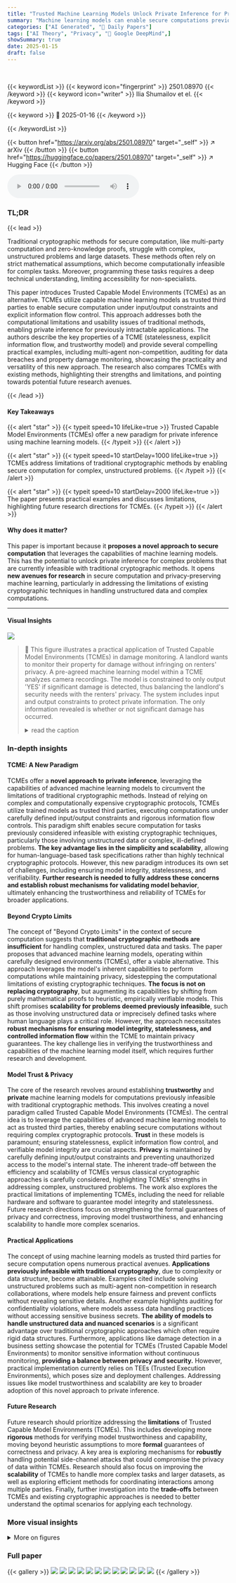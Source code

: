 ```yaml
---
title: "Trusted Machine Learning Models Unlock Private Inference for Problems Currently Infeasible with Cryptography"
summary: "Machine learning models can enable secure computations previously impossible with cryptography, achieving privacy and efficiency in Trusted Capable Model Environments (TCMEs)."
categories: ["AI Generated", "🤗 Daily Papers"]
tags: ["AI Theory", "Privacy", "🏢 Google DeepMind",]
showSummary: true
date: 2025-01-15
draft: false
---
```


<br>

{{< keywordList >}}
{{< keyword icon="fingerprint" >}} 2501.08970 {{< /keyword >}}
{{< keyword icon="writer" >}} Ilia Shumailov et el. {{< /keyword >}}
 
{{< keyword >}} 🤗 2025-01-16 {{< /keyword >}}
 
{{< /keywordList >}}

{{< button href="https://arxiv.org/abs/2501.08970" target="_self" >}}
↗ arXiv
{{< /button >}}
{{< button href="https://huggingface.co/papers/2501.08970" target="_self" >}}
↗ Hugging Face
{{< /button >}}



<audio controls>
    <source src="https://ai-paper-reviewer.com/2501.08970/podcast.wav" type="audio/wav">
    Your browser does not support the audio element.
</audio>


### TL;DR


{{< lead >}}

Traditional cryptographic methods for secure computation, like multi-party computation and zero-knowledge proofs, struggle with complex, unstructured problems and large datasets.  These methods often rely on strict mathematical assumptions, which become computationally infeasible for complex tasks.  Moreover, programming these tasks requires a deep technical understanding, limiting accessibility for non-specialists. 

This paper introduces Trusted Capable Model Environments (TCMEs) as an alternative. TCMEs utilize capable machine learning models as trusted third parties to enable secure computation under input/output constraints and explicit information flow control. This approach addresses both the computational limitations and usability issues of traditional methods, enabling private inference for previously intractable applications.  The authors describe the key properties of a TCME (statelessness, explicit information flow, and trustworthy model) and provide several compelling practical examples, including multi-agent non-competition, auditing for data breaches and property damage monitoring, showcasing the practicality and versatility of this new approach. The research also compares TCMEs with existing methods, highlighting their strengths and limitations, and pointing towards potential future research avenues.

{{< /lead >}}


#### Key Takeaways

{{< alert "star" >}}
{{< typeit speed=10 lifeLike=true >}} Trusted Capable Model Environments (TCMEs) offer a new paradigm for private inference using machine learning models. {{< /typeit >}}
{{< /alert >}}

{{< alert "star" >}}
{{< typeit speed=10 startDelay=1000 lifeLike=true >}} TCMEs address limitations of traditional cryptographic methods by enabling secure computation for complex, unstructured problems. {{< /typeit >}}
{{< /alert >}}

{{< alert "star" >}}
{{< typeit speed=10 startDelay=2000 lifeLike=true >}} The paper presents practical examples and discusses limitations, highlighting future research directions for TCMEs. {{< /typeit >}}
{{< /alert >}}

#### Why does it matter?
This paper is important because it **proposes a novel approach to secure computation** that leverages the capabilities of machine learning models. This has the potential to unlock private inference for complex problems that are currently infeasible with traditional cryptographic methods.  It opens **new avenues for research** in secure computation and privacy-preserving machine learning, particularly in addressing the limitations of existing cryptographic techniques in handling unstructured data and complex computations.

------
#### Visual Insights



![](https://arxiv.org/html/2501.08970/x1.png)

> 🔼 This figure illustrates a practical application of Trusted Capable Model Environments (TCMEs) in damage monitoring.  A landlord wants to monitor their property for damage without infringing on renters' privacy.  A pre-agreed machine learning model within a TCME analyzes camera recordings. The model is constrained to only output 'YES' if significant damage is detected, thus balancing the landlord's security needs with the renters' privacy.  The system includes input and output constraints to protect private information. The only information revealed is whether or not significant damage has occurred.
> <details>
> <summary>read the caption</summary>
> Figure 1: Practical Example of TCME in Damage Monitoring: TCME can be used to monitor potential damage to business space while preserving privacy. The system, utilizing a pre-agreed model and prompt, analyzes camera recordings. It is restricted to output only 'YES' if significant damage is detected, ensuring minimal intrusion.
> </details>







### In-depth insights


#### TCME: A New Paradigm
TCMEs offer a **novel approach to private inference**, leveraging the capabilities of advanced machine learning models to circumvent the limitations of traditional cryptographic methods.  Instead of relying on complex and computationally expensive cryptographic protocols, TCMEs utilize trained models as trusted third parties, executing computations under carefully defined input/output constraints and rigorous information flow controls. This paradigm shift enables secure computation for tasks previously considered infeasible with existing cryptographic techniques, particularly those involving unstructured data or complex, ill-defined problems. **The key advantage lies in the simplicity and scalability**, allowing for human-language-based task specifications rather than highly technical cryptographic protocols.  However, this new paradigm introduces its own set of challenges, including ensuring model integrity, statelessness, and verifiability.  **Further research is needed to fully address these concerns and establish robust mechanisms for validating model behavior**, ultimately enhancing the trustworthiness and reliability of TCMEs for broader applications.

#### Beyond Crypto Limits
The concept of "Beyond Crypto Limits" in the context of secure computation suggests that **traditional cryptographic methods are insufficient** for handling complex, unstructured data and tasks.  The paper proposes that advanced machine learning models, operating within carefully designed environments (TCMEs), offer a viable alternative.  This approach leverages the model's inherent capabilities to perform computations while maintaining privacy, sidestepping the computational limitations of existing cryptographic techniques.  **The focus is not on replacing cryptography**, but augmenting its capabilities by shifting from purely mathematical proofs to heuristic, empirically verifiable models.  This shift promises **scalability for problems deemed previously infeasible**, such as those involving unstructured data or imprecisely defined tasks where human language plays a critical role. However, the approach necessitates **robust mechanisms for ensuring model integrity, statelessness, and controlled information flow** within the TCME to maintain privacy guarantees.  The key challenge lies in verifying the trustworthiness and capabilities of the machine learning model itself, which requires further research and development.

#### Model Trust & Privacy
The core of the research revolves around establishing **trustworthy** and **private** machine learning models for computations previously infeasible with traditional cryptographic methods.  This involves creating a novel paradigm called Trusted Capable Model Environments (TCMEs). The central idea is to leverage the capabilities of advanced machine learning models to act as trusted third parties, thereby enabling secure computations without requiring complex cryptographic protocols.  **Trust** in these models is paramount; ensuring statelessness, explicit information flow control, and verifiable model integrity are crucial aspects.  **Privacy** is maintained by carefully defining input/output constraints and preventing unauthorized access to the model's internal state.  The inherent trade-off between the efficiency and scalability of TCMEs versus classical cryptographic approaches is carefully considered, highlighting TCMEs' strengths in addressing complex, unstructured problems. The work also explores the practical limitations of implementing TCMEs, including the need for reliable hardware and software to guarantee model integrity and statelessness.  Future research directions focus on strengthening the formal guarantees of privacy and correctness, improving model trustworthiness, and enhancing scalability to handle more complex scenarios.

#### Practical Applications
The concept of using machine learning models as trusted third parties for secure computation opens numerous practical avenues.  **Applications previously infeasible with traditional cryptography**, due to complexity or data structure, become attainable.  Examples cited include solving unstructured problems such as multi-agent non-competition in research collaborations, where models help ensure fairness and prevent conflicts without revealing sensitive details.  Another example highlights auditing for confidentiality violations, where models assess data handling practices without accessing sensitive business secrets.  **The ability of models to handle unstructured data and nuanced scenarios** is a significant advantage over traditional cryptographic approaches which often require rigid data structures.  Furthermore, applications like damage detection in a business setting showcase the potential for TCMEs (Trusted Capable Model Environments) to monitor sensitive information without continuous monitoring, **providing a balance between privacy and security.**  However, practical implementation currently relies on TEEs (Trusted Execution Environments), which poses size and deployment challenges.  Addressing issues like model trustworthiness and scalability are key to broader adoption of this novel approach to private inference.

#### Future Research
Future research should prioritize addressing the **limitations** of Trusted Capable Model Environments (TCMEs). This includes developing more **rigorous** methods for verifying model trustworthiness and capability, moving beyond heuristic assumptions to more **formal** guarantees of correctness and privacy.  A key area is exploring mechanisms for **robustly** handling potential side-channel attacks that could compromise the privacy of data within TCMEs.  Research should also focus on improving the **scalability** of TCMEs to handle more complex tasks and larger datasets, as well as exploring efficient methods for coordinating interactions among multiple parties. Finally, further investigation into the **trade-offs** between TCMEs and existing cryptographic approaches is needed to better understand the optimal scenarios for applying each technology.


### More visual insights

<details>
<summary>More on figures
</summary>


![](https://arxiv.org/html/2501.08970/x2.png)

> 🔼 Figure 2 illustrates a system where a Trusted Capable Model Environment (TCME) is used to audit private code and models residing within a Trusted Execution Environment (TEE).  The process involves an agreement between the user and an attestation provider on specific auditing prompts. These prompts are then used by the TCME, which leverages a large, public model to analyze the private code. The TCME provides an output indicating whether the code meets the specified criteria. This process allows for verification of private code components without compromising the confidentiality of the proprietary code.
> <details>
> <summary>read the caption</summary>
> Figure 2: TCME can be used to perform auditing of private code and models that are deployed in the TEE and participate in the ‘attestation’ that includes private components.
> </details>



![](https://arxiv.org/html/2501.08970/x3.png)

> 🔼 The figure shows the performance of the Gemini-1.5-Flash large language model (LLM) in verifying graph 3-colorings.  The model was given an adjacency matrix representing a graph and a proposed 3-coloring. The model then determined whether the coloring was valid (meaning no two adjacent nodes shared the same color). The confusion matrix shows that while the model had high precision (83%, meaning that when it predicted a coloring was correct, it was usually correct), it had low recall (14%, meaning that it only correctly identified a small percentage of the actually correct colorings). This indicates that the model is better at identifying when a coloring is incorrect than identifying when a coloring is correct.
> <details>
> <summary>read the caption</summary>
> Figure 3: Graph coloring verification performed by Gemini-1.5-Flash. The model generally has a high precision (83%) and low recall (14%).
> </details>



</details>






### Full paper

{{< gallery >}}
<img src="https://ai-paper-reviewer.com/2501.08970/1.png" class="grid-w50 md:grid-w33 xl:grid-w25" />
<img src="https://ai-paper-reviewer.com/2501.08970/2.png" class="grid-w50 md:grid-w33 xl:grid-w25" />
<img src="https://ai-paper-reviewer.com/2501.08970/3.png" class="grid-w50 md:grid-w33 xl:grid-w25" />
<img src="https://ai-paper-reviewer.com/2501.08970/4.png" class="grid-w50 md:grid-w33 xl:grid-w25" />
<img src="https://ai-paper-reviewer.com/2501.08970/5.png" class="grid-w50 md:grid-w33 xl:grid-w25" />
<img src="https://ai-paper-reviewer.com/2501.08970/6.png" class="grid-w50 md:grid-w33 xl:grid-w25" />
<img src="https://ai-paper-reviewer.com/2501.08970/7.png" class="grid-w50 md:grid-w33 xl:grid-w25" />
<img src="https://ai-paper-reviewer.com/2501.08970/8.png" class="grid-w50 md:grid-w33 xl:grid-w25" />
<img src="https://ai-paper-reviewer.com/2501.08970/9.png" class="grid-w50 md:grid-w33 xl:grid-w25" />
<img src="https://ai-paper-reviewer.com/2501.08970/10.png" class="grid-w50 md:grid-w33 xl:grid-w25" />
<img src="https://ai-paper-reviewer.com/2501.08970/11.png" class="grid-w50 md:grid-w33 xl:grid-w25" />
<img src="https://ai-paper-reviewer.com/2501.08970/12.png" class="grid-w50 md:grid-w33 xl:grid-w25" />
{{< /gallery >}}